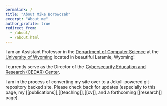```yaml
---
permalink: /
title: "About Mike Borowczak"
excerpt: "About me"
author_profile: true
redirect_from: 
  - /about/
  - /about.html
---
```


I am an Assistant Professor in the [Department of Computer Science](http://www.uwyo/edu/cosc) at the [University of Wyoming](http://www.uwyo.edu) located in beautiful Laramie, Wyoming!

I currently serve as the Director of the [Cybersecurity Education and Research (CEDAR) Center](http://www.uwyo.edu/CEDAR).


I am in the process of converting my site over to a Jekyll-powered git-repository backed site. Please check back for updates (especially to this page, my [[publications]],[[teaching]],[[cv]], and a forthcoming [[research]] page).